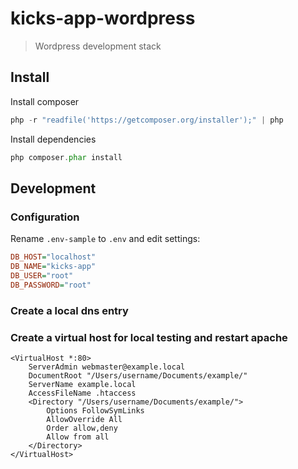 kicks-app-wordpress
===================

> Wordpress development stack


## Install

Install composer

```php
php -r "readfile('https://getcomposer.org/installer');" | php
```

Install dependencies

```php
php composer.phar install
```

## Development

### Configuration

Rename `.env-sample` to `.env` and edit settings:

```ini
DB_HOST="localhost"
DB_NAME="kicks-app"
DB_USER="root"
DB_PASSWORD="root"
```

### Create a local dns entry

### Create a virtual host for local testing and restart apache

```
<VirtualHost *:80>
    ServerAdmin webmaster@example.local
    DocumentRoot "/Users/username/Documents/example/"
    ServerName example.local
    AccessFileName .htaccess  
	<Directory "/Users/username/Documents/example/">
        Options FollowSymLinks
        AllowOverride All
        Order allow,deny
        Allow from all
    </Directory>
</VirtualHost>
```

